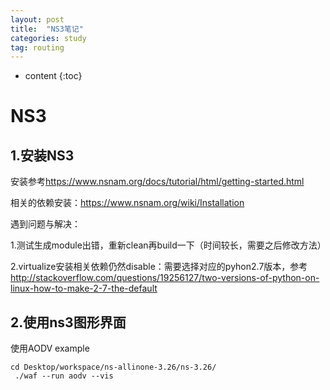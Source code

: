 ```yaml
---
layout: post
title:  "NS3笔记"
categories: study
tag: routing
---
```


* content
{:toc}




# NS3

## 1.安装NS3

安装参考<https://www.nsnam.org/docs/tutorial/html/getting-started.html>

相关的依赖安装：<https://www.nsnam.org/wiki/Installation>

遇到问题与解决：

1.测试生成module出错，重新clean再build一下（时间较长，需要之后修改方法）

2.virtualize安装相关依赖仍然disable：需要选择对应的pyhon2.7版本，参考<http://stackoverflow.com/questions/19256127/two-versions-of-python-on-linux-how-to-make-2-7-the-default>

## 2.使用ns3图形界面
使用AODV example

```
cd Desktop/workspace/ns-allinone-3.26/ns-3.26/
 ./waf --run aodv --vis
```